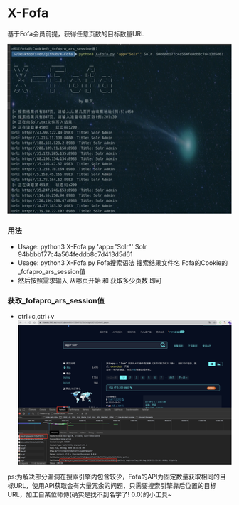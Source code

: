 # X-Fofa
基于Fofa会员前提，获得任意页数的目标数量URL

![](./run.png)

### 用法
* Usage: python3 X-Fofa.py 'app="Solr"' Solr  94bbbb177c4a564feddb8c7d413d5d61
* Usage: python3 X-Fofa.py  Fofa搜索语法   搜索结果文件名   Fofa的Cookie的_fofapro_ars_session值
* 然后按照需求输入 从哪页开始 和 获取多少页数 即可
### 获取_fofapro_ars_session值
* ctrl+c,ctrl+v
![](./getCookie.png)

ps:为解决部分漏洞在搜索引擎内包含较少，Fofa的API为固定数量获取相同的目标URL，使用API获取会有大量冗余的问题，只需要搜索引擎靠后位置的目标URL，加工自某位师傅(确实是找不到名字了! 0.0)的小工具~
